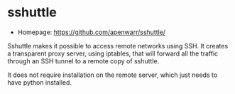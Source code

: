 # sshuttle

* Homepage: https://github.com/apenwarr/sshuttle/

Sshuttle makes it possible to access remote networks using SSH. It creates
 a transparent proxy server, using iptables, that will forward all the
 traffic through an SSH tunnel to a remote copy of sshuttle.

 It does not require installation on the remote server, which just needs to
 have python installed.
